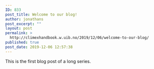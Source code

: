 ```yaml
---
ID: 833
post_title: Welcome to our blog!
author: jonathans
post_excerpt: ""
layout: post
permalink: >
  http://climexhandbook.w.uib.no/2019/12/06/welcome-to-our-blog/
published: true
post_date: 2019-12-06 12:57:38
---
```

This is the first blog post of a long series.